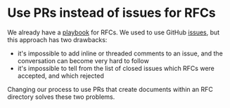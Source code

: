 # Use PRs instead of issues for RFCs

We already have a [playbook](../playbooks/rfcs.md) for RFCs. We used to use GitHub [issues](https://github.com/artsy/README/issues?q=is%3Aissue+is%3Aclosed), but this approach has two drawbacks: 

- it's impossible to add inline or threaded comments to an issue, and the conversation can become very hard to follow
- it's impossible to tell from the list of closed issues which RFCs were accepted, and which rejected

Changing our process to use PRs that create documents within an RFC directory solves these two problems.
